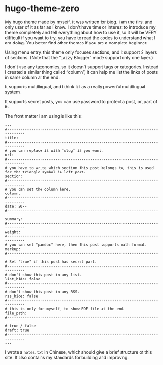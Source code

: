 # hugo-theme-zero
My hugo theme made by myself. It was written for blog. I am the first and only user of it as far as I know. I don't have time or interest to introduce my theme completely and tell everything about how to use it, so it will be VERY difficult if you want to try, you have to read the codes to understand what I am doing. You better find other themes if you are a complete beginner.

Using menu entry, this theme only focuses sections, and it support 2 layers of sections. (Note that the “Lazzy Blogger” mode support only one layer.)

I don't use any taxonomies, so it doesn't support tags or categories. Instead I created a similar thing called “column”, it can help me list the links of posts in same column at the end.

It supports multilingual, and I think it has a really powerful multilingual system.

It supports secret posts, you can use password to protect a post, or, part of it.

The front matter I am using is like this:

```
---
#------------------------------------------------------------------------------
title: 
#------------------------------------------------------------------------------
# you can replace it with "slug" if you want.
url: 
#------------------------------------------------------------------------------
# you have to write which section this post belongs to, this is used for the triangle symbol in left part.
section: 
#------------------------------------------------------------------------------
# you can set the column here.
column: 
#------------------------------------------------------------------------------
date: 20--
#------------------------------------------------------------------------------
summary: 
#------------------------------------------------------------------------------
weight: 
#------------------------------------------------------------------------------
# you can set "pandoc" here, then this post supports math format.
markup: 
#------------------------------------------------------------------------------
# Set "true" if this post has secret part.
#------------------------------------------------------------------------------
# don't show this post in any list.
list_hide: false
#------------------------------------------------------------------------------
# don't show this post in any RSS.
rss_hide: false
#------------------------------------------------------------------------------
# this is only for myself, to show PDF file at the end.
file_path: 
#------------------------------------------------------------------------------
# true / false
draft: true
#------------------------------------------------------------------------------
---
```

I wrote a `notes.txt` in Chinese, which should give a brief structure of this site. It also contains my standards for building and improving.
